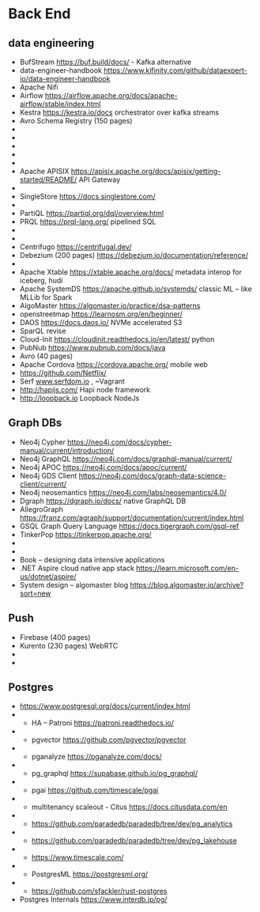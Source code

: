 # Back End

## data engineering
-  BufStream https://buf.build/docs/ - Kafka alternative
-  data-engineer-handbook https://www.kifinity.com/github/dataexpert-io/data-engineer-handbook 
-  Apache Nifi
-  Airflow https://airflow.apache.org/docs/apache-airflow/stable/index.html
-  Kestra https://kestra.io/docs orchestrator over kafka streams
-  Avro Schema Registry (150 pages)
-  
-  
-  
-  
-  
-  Apache APISIX https://apisix.apache.org/docs/apisix/getting-started/README/ API Gateway
-  
-  SingleStore https://docs.singlestore.com/ 
-  
-  PartiQL https://partiql.org/dql/overview.html 
-  PRQL https://prql-lang.org/  pipelined SQL
-  
-  
-  Centrifugo https://centrifugal.dev/ 
-  Debezium (200 pages) https://debezium.io/documentation/reference/
-  
-  Apache Xtable https://xtable.apache.org/docs/ metadata interop for iceberg, hudi
-  Apache SystemDS https://apache.github.io/systemds/ classic ML – like MLLib for Spark
-  AlgoMaster https://algomaster.io/practice/dsa-patterns 
-  openstreetmap https://learnosm.org/en/beginner/
-  DAOS https://docs.daos.io/ NVMe accelerated S3
-  SparQL revise
-  Cloud-Init https://cloudinit.readthedocs.io/en/latest/ python 
-  PubNub https://www.pubnub.com/docs/java
-  Avro (40 pages)
-  Apache Cordova https://cordova.apache.org/ mobile web
-  https://github.com/Netflix/ 
-  Serf www.serfdom.io , ~Vagrant
-  http://hapijs.com/  Hapi node framework
-  http://loopback.io Loopback NodeJs

## Graph DBs
-  Neo4j Cypher https://neo4j.com/docs/cypher-manual/current/introduction/ 
-  Neo4j GraphQL https://neo4j.com/docs/graphql-manual/current/ 
-  Neo4j APOC https://neo4j.com/docs/apoc/current/ 
-  Neo4j GDS Client https://neo4j.com/docs/graph-data-science-client/current/ 
-  Neo4j neosemantics https://neo4j.com/labs/neosemantics/4.0/ 
-  Dgraph https://dgraph.io/docs/  native GraphQL DB
-  AllegroGraph https://franz.com/agraph/support/documentation/current/index.html
-  GSQL Graph Query Language https://docs.tigergraph.com/gsql-ref
-  TinkerPop https://tinkerpop.apache.org/
-  
-  
-  Book – designing data intensive applications
-  .NET Aspire cloud native app stack https://learn.microsoft.com/en-us/dotnet/aspire/ 
-  System design – algomaster blog https://blog.algomaster.io/archive?sort=new 

## Push
-  Firebase (400 pages)
-  Kurento (230 pages) WebRTC
-  
-  
## Postgres 
- https://www.postgresql.org/docs/current/index.html 
-  - HA – Patroni https://patroni.readthedocs.io/ 
-  - pgvector https://github.com/pgvector/pgvector 
-  - pganalyze https://pganalyze.com/docs/
-  - pg_graphql https://supabase.github.io/pg_graphql/ 
-  - pgai https://github.com/timescale/pgai  
-  -  multitenancy scaleout - Citus https://docs.citusdata.com/en
-  - https://github.com/paradedb/paradedb/tree/dev/pg_analytics
-  - https://github.com/paradedb/paradedb/tree/dev/pg_lakehouse
-  - https://www.timescale.com/
-  - PostgresML https://postgresml.org/ 
-  - https://github.com/sfackler/rust-postgres 
-  Postgres Internals https://www.interdb.jp/pg/ 
